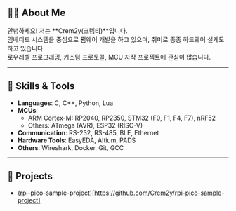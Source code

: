 ## 🧑‍💻 About Me

안녕하세요! 저는 **Crem2y(크렘티)**입니다.  
임베디드 시스템을 중심으로 펌웨어 개발을 하고 있으며, 취미로 종종 하드웨어 설계도 하고 있습니다.  
로우레벨 프로그래밍, 커스텀 프로토콜, MCU 자작 프로젝트에 관심이 많습니다.

---

## 🔧 Skills & Tools

- **Languages**: C, C++, Python, Lua
- **MCUs**:
  - ARM Cortex-M: RP2040, RP2350, STM32 (F0, F1, F4, F7), nRF52
  - Others: ATmega (AVR), ESP32 (RISC-V)
- **Communication**: RS-232, RS-485, BLE, Ethernet
- **Hardware Tools**: EasyEDA, Altium, PADS
- **Others**: Wireshark, Docker, Git, GCC

---

## 🚀 Projects

- (rpi-pico-sample-project)[https://github.com/Crem2y/rpi-pico-sample-project]
